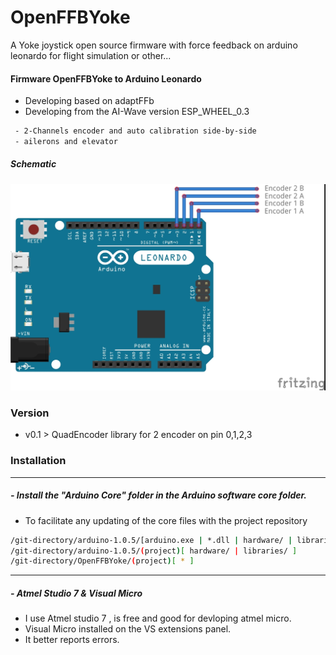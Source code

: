 # OpenFFBYoke

A Yoke joystick open source firmware with force feedback on arduino leonardo for flight simulation or other...

#### Firmware OpenFFBYoke to Arduino Leonardo
 - Developing based on adaptFFb 
 - Developing from the AI-Wave version ESP_WHEEL_0.3


```sh
 - 2-Channels encoder and auto calibration side-by-side
 - ailerons and elevator
```
 
##### Schematic

 ![pinout](./img/OpenFFBYoke_0.1.jpg)

### Version

- v0.1 > QuadEncoder library for 2 encoder on pin 0,1,2,3 

### Installation
__________________
#####  - Install the *"Arduino Core"* folder in the Arduino software core folder.
* To facilitate any updating of the core files with the project repository
```sh
/git-directory/arduino-1.0.5/[arduino.exe | *.dll | hardware/ | libraries/ ]
/git-directory/arduino-1.0.5/(project)[ hardware/ | libraries/ ]
/git-directory/OpenFFBYoke/(project)[ * ]
```

___________________
##### - Atmel Studio 7 & Visual Micro
* I use Atmel studio 7 , is free and good for devloping atmel micro.
* Visual Micro installed on the VS extensions panel.
* It better reports errors.
